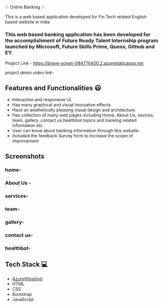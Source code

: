  ✨ Online Banking  ✨

This is a web based application developed for Fin Tech related English based website in india

### This web based banking application has been developed for the accomplishment of Future Ready Talent Internship program launched by Microsoft, Future Skills Prime, Quess, Github and EY.


*Project Link* - https://brave-ocean-084776400.2.azurestaticapps.net

*project demo video link*-


## Features and Functionalities 😃

- Interactive and responsive UI.
- Has many graphical and visual innovative effects.
- Have an aesthetically pleasing visual design and architecture.
- Has collection of many web pages including Home, About Us, sevices, team, gallery ,contact us,healthbot topics and banking related information etc.
- User can know about banking information through this website.
- Included the feedback Survey form to increase the scope of improvement 

## Screenshots


### home-


   

### About Us -






### services-




### team-




### gallery-




### contact us-



### healthbot-




## Tech Stack 💻

- [Azure(Hosting)](https://azure.microsoft.com/en-in/features/azure-portal/)
- HTML
- CSS
- Bootstrap
- JavaScript
